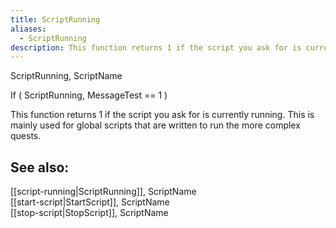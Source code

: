 ```yaml
---
title: ScriptRunning
aliases:
  - ScriptRunning
description: This function returns 1 if the script you ask for is currently running.
---
```

ScriptRunning, ScriptName

If ( ScriptRunning, MessageTest == 1 )

This function returns 1 if the script you ask for is currently running. This is mainly used for global scripts that are written to run the more complex quests.

## See also:  
[[script-running|ScriptRunning]], ScriptName  
[[start-script|StartScript]], ScriptName  
[[stop-script|StopScript]], ScriptName  
